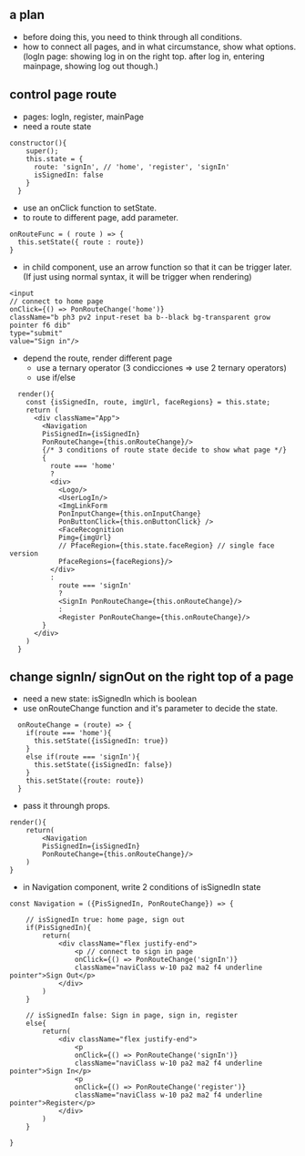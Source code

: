 ## a plan
- before doing this, you need to think through all conditions.
- how to connect all pages, and in what circumstance, show what options.
(logIn page: showing log in on the right top. after log in, entering mainpage, showing log out though.)

## control page route

- pages: logIn, register, mainPage
- need a route state
```
constructor(){
    super();
    this.state = {
      route: 'signIn', // 'home', 'register', 'signIn' 
      isSignedIn: false 
    }
  }
```
- use an onClick function to setState. 
- to route to different page, add parameter.
```
onRouteFunc = ( route ) => {
  this.setState({ route : route})
}
```
- in child component, use an arrow function so that it can be trigger later.    
(If just using normal syntax, it will be trigger when rendering)
```
<input 
// connect to home page
onClick={() => PonRouteChange('home')}
className="b ph3 pv2 input-reset ba b--black bg-transparent grow pointer f6 dib" 
type="submit" 
value="Sign in"/>
```
- depend the route, render different page
  - use a ternary operator (3 condicciones => use 2 ternary operators)
  - use if/else

```
  render(){
    const {isSignedIn, route, imgUrl, faceRegions} = this.state;
    return (
      <div className="App">
        <Navigation
        PisSignedIn={isSignedIn}
        PonRouteChange={this.onRouteChange}/>
        {/* 3 conditions of route state decide to show what page */}
        {
          route === 'home' 
          ? 
          <div>
            <Logo/>
            <UserLogIn/>
            <ImgLinkForm 
            PonInputChange={this.onInputChange} 
            PonButtonClick={this.onButtonClick} />
            <FaceRecognition
            Pimg={imgUrl}
            // PfaceRegion={this.state.faceRegion} // single face version
            PfaceRegions={faceRegions}/>
          </div>
          : 
            route === 'signIn' 
            ?         
            <SignIn PonRouteChange={this.onRouteChange}/>
            : 
            <Register PonRouteChange={this.onRouteChange}/>
        }
      </div>
    )
  }
```

## change signIn/ signOut on the right top of a page
- need a new state: isSignedIn which is boolean
- use onRouteChange function and it's parameter to decide the state.
```
  onRouteChange = (route) => {
    if(route === 'home'){
      this.setState({isSignedIn: true})
    } 
    else if(route === 'signIn'){
      this.setState({isSignedIn: false})
    }
    this.setState({route: route})
  }

```
- pass it throungh props.
```
render(){
    return(
        <Navigation
        PisSignedIn={isSignedIn}
        PonRouteChange={this.onRouteChange}/>
    )
}

```
- in Navigation component, write 2 conditions of isSignedIn state
```
const Navigation = ({PisSignedIn, PonRouteChange}) => {

    // isSignedIn true: home page, sign out
    if(PisSignedIn){
        return(
            <div className="flex justify-end">
                <p // connect to sign in page
                onClick={() => PonRouteChange('signIn')}
                className="naviClass w-10 pa2 ma2 f4 underline pointer">Sign Out</p>
            </div>
        )
    }

    // isSignedIn false: Sign in page, sign in, register
    else{
        return(
            <div className="flex justify-end">
                <p  
                onClick={() => PonRouteChange('signIn')}
                className="naviClass w-10 pa2 ma2 f4 underline pointer">Sign In</p>
                <p 
                onClick={() => PonRouteChange('register')}
                className="naviClass w-10 pa2 ma2 f4 underline pointer">Register</p>
            </div>
        )
    }

}
```



